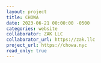```yaml
---
layout: project
title: CHOWA
date: 2023-06-21 00:00:00 -0500
categories: website
collaborator: ZAK LLC
collaborator_url: https://zak.llc
project_url: https://chowa.nyc
read_only: true
---
```

